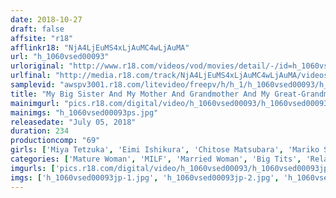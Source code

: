 ```yaml
---
date: 2018-10-27
draft: false
affsite: "r18"
afflinkr18: "NjA4LjEuMS4xLjAuMC4wLjAuMA"
url: "h_1060vsed00093"
urloriginal: "http://www.r18.com/videos/vod/movies/detail/-/id=h_1060vsed00093"
urlfinal: "http://media.r18.com/track/NjA4LjEuMS4xLjAuMC4wLjAuMA/videos/vod/movies/detail/-/id=h_1060vsed00093"
samplevid: "awspv3001.r18.com/litevideo/freepv/h/h_1/h_1060vsed00093/h_1060vsed00093_dmb_w.mp4"
title: "My Big Sister And My Mother And Grandmother And My Great-Grandmother And Even My Aunt Are Feasting On My Body, Because Our Family Is Full Of Hot And Horny Women"
mainimgurl: "pics.r18.com/digital/video/h_1060vsed00093/h_1060vsed00093ps.jpg"
mainimgs: "h_1060vsed00093ps.jpg"
releasedate: "July 05, 2018"
duration: 234
productioncomp: "69"
girls: ['Miya Tetzuka', 'Eimi Ishikura', 'Chitose Matsubara', 'Mariko Setouchi', 'Syoko Murasaki', 'Kayoko Okumura']
categories: ['Mature Woman', 'MILF', 'Married Woman', 'Big Tits', 'Relatives', 'Nymphomaniac', 'Sister', 'Over 4 Hours']
imgurls: ['pics.r18.com/digital/video/h_1060vsed00093/h_1060vsed00093jp-1.jpg', 'pics.r18.com/digital/video/h_1060vsed00093/h_1060vsed00093jp-2.jpg', 'pics.r18.com/digital/video/h_1060vsed00093/h_1060vsed00093jp-3.jpg', 'pics.r18.com/digital/video/h_1060vsed00093/h_1060vsed00093jp-4.jpg', 'pics.r18.com/digital/video/h_1060vsed00093/h_1060vsed00093jp-5.jpg', 'pics.r18.com/digital/video/h_1060vsed00093/h_1060vsed00093jp-6.jpg', 'pics.r18.com/digital/video/h_1060vsed00093/h_1060vsed00093jp-7.jpg', 'pics.r18.com/digital/video/h_1060vsed00093/h_1060vsed00093jp-8.jpg', 'pics.r18.com/digital/video/h_1060vsed00093/h_1060vsed00093jp-9.jpg', 'pics.r18.com/digital/video/h_1060vsed00093/h_1060vsed00093jp-10.jpg', 'pics.r18.com/digital/video/h_1060vsed00093/h_1060vsed00093jp-11.jpg', 'pics.r18.com/digital/video/h_1060vsed00093/h_1060vsed00093jp-12.jpg', 'pics.r18.com/digital/video/h_1060vsed00093/h_1060vsed00093jp-13.jpg', 'pics.r18.com/digital/video/h_1060vsed00093/h_1060vsed00093jp-14.jpg', 'pics.r18.com/digital/video/h_1060vsed00093/h_1060vsed00093jp-15.jpg', 'pics.r18.com/digital/video/h_1060vsed00093/h_1060vsed00093jp-16.jpg', 'pics.r18.com/digital/video/h_1060vsed00093/h_1060vsed00093jp-17.jpg', 'pics.r18.com/digital/video/h_1060vsed00093/h_1060vsed00093jp-18.jpg', 'pics.r18.com/digital/video/h_1060vsed00093/h_1060vsed00093jp-19.jpg', 'pics.r18.com/digital/video/h_1060vsed00093/h_1060vsed00093jp-20.jpg']
imgs: ['h_1060vsed00093jp-1.jpg', 'h_1060vsed00093jp-2.jpg', 'h_1060vsed00093jp-3.jpg', 'h_1060vsed00093jp-4.jpg', 'h_1060vsed00093jp-5.jpg', 'h_1060vsed00093jp-6.jpg', 'h_1060vsed00093jp-7.jpg', 'h_1060vsed00093jp-8.jpg', 'h_1060vsed00093jp-9.jpg', 'h_1060vsed00093jp-10.jpg', 'h_1060vsed00093jp-11.jpg', 'h_1060vsed00093jp-12.jpg', 'h_1060vsed00093jp-13.jpg', 'h_1060vsed00093jp-14.jpg', 'h_1060vsed00093jp-15.jpg', 'h_1060vsed00093jp-16.jpg', 'h_1060vsed00093jp-17.jpg', 'h_1060vsed00093jp-18.jpg', 'h_1060vsed00093jp-19.jpg', 'h_1060vsed00093jp-20.jpg']
---
```

